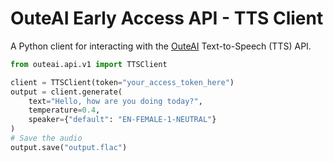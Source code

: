 # OuteAI Early Access API - TTS Client

A Python client for interacting with the [OuteAI](https://outeai.com/) Text-to-Speech (TTS) API.

```python
from outeai.api.v1 import TTSClient

client = TTSClient(token="your_access_token_here")
output = client.generate(
    text="Hello, how are you doing today?",
    temperature=0.4,
    speaker={"default": "EN-FEMALE-1-NEUTRAL"}
)
# Save the audio
output.save("output.flac")
```
